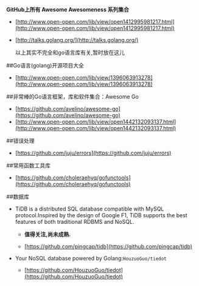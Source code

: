 
**GitHub上所有 Awesome Awesomeness 系列集合**
	
* [http://www.open-open.com/lib/view/open1412995981217.html](http://www.open-open.com/lib/view/open1412995981217.html)
* [http://talks.golang.org/](http://talks.golang.org/)

	以上其实不完全和go语言库有关,暂时放在这儿

##Go语言(golang)开源项目大全
* [http://www.open-open.com/lib/view/1396063913278](http://www.open-open.com/lib/view/1396063913278)

##非常棒的Go语言框架，库和软件集合：Awesome Go
* [https://github.com/avelino/awesome-go](https://github.com/avelino/awesome-go)
* [http://www.open-open.com/lib/view/open1442132093137.html](http://www.open-open.com/lib/view/open1442132093137.html)

##错误处理
* [https://github.com/juju/errors](https://github.com/juju/errors)  

##常用函数工具库
* [https://github.com/choleraehyq/gofunctools](https://github.com/choleraehyq/gofunctools) 

##数据库
* TiDB is a distributed SQL database compatible with MySQL protocol.Inspired by the design of Google F1, TiDB supports the best features of both traditional RDBMS and NoSQL.  
	* **值得关注,尚未成熟.**

	* [https://github.com/pingcap/tidb](https://github.com/pingcap/tidb) 

* Your NoSQL database powered by Golang:`HouzuoGuo/tiedot` 
	* [https://github.com/HouzuoGuo/tiedot](https://github.com/HouzuoGuo/tiedot)
